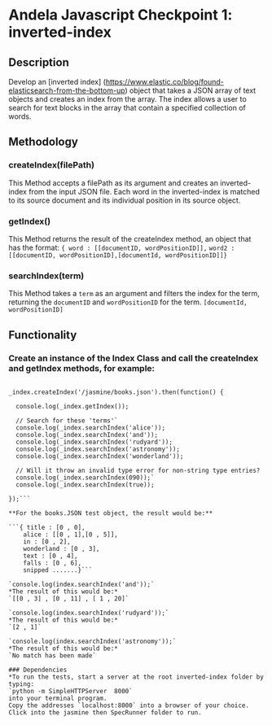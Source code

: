 # Andela Javascript Checkpoint 1: inverted-index
## Description
Develop an [inverted index] (https://www.elastic.co/blog/found-elasticsearch-from-the-bottom-up) object that takes a JSON array of text objects and creates an index from the array. The index allows a user to search for text blocks in the array that contain a specified collection of words.

## Methodology
### createIndex(filePath)
This Method accepts a filePath as its argument and creates an inverted-index from the input JSON file. Each word in the inverted-index is matched to its source document and its individual position in its source object.

### getIndex()
This Method returns the result of the createIndex method, an object that has the format:
`{ word : [[documentID, wordPositionID]],`
   `word2 : [[documentID, wordPositionID],[documentId, wordPositionID]]}`

### searchIndex(term)
This Method takes a `term` as an argument and filters the index for the term, returning the `documentID` and `wordPositionID` for the term.
`[documentId, wordPositionID]`

## Functionality
### Create an instance of the Index Class and call the createIndex and getIndex methods, for example:

```var _index = new Index();

_index.createIndex('/jasmine/books.json').then(function() {

  console.log(_index.getIndex());

  // Search for these 'terms'`
  console.log(_index.searchIndex('alice'));
  console.log(_index.searchIndex('and'));
  console.log(_index.searchIndex('rudyard'));
  console.log(_index.searchIndex('astronomy'));
  console.log(_index.searchIndex('wonderland'));

  // Will it throw an invalid type error for non-string type entries?
  console.log(_index.searchIndex(090));`
  console.log(_index.searchIndex(true));

});```

**For the books.JSON test object, the result would be:**

```{ title : [0 , 0],
	alice : [[0 , 1],[0 , 5]],
	in : [0 , 2],
	wonderland : [0 , 3],
	text : [0 , 4],
	falls : [0 , 6],
	snipped .......}```
  
`console.log(index.searchIndex('and'));`
*The result of this would be:*
`[[0 , 3] , [0 , 11] , [ 1 , 20]`

`console.log(index.searchIndex('rudyard'));`
*The result of this would be:*
`[2 , 1]`

`console.log(index.searchIndex('astronomy'));`
*The result of this would be:*
`No match has been made`

### Dependencies
*To run the tests, start a server at the root inverted-index folder by typing:
`python -m SimpleHTTPServer  8000` 
into your terminal program.
Copy the addresses `localhost:8000` into a browser of your choice. Click into the jasmine then SpecRunner folder to run.

